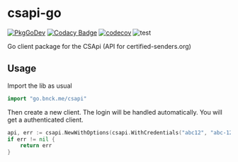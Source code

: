 # csapi-go
[![PkgGoDev](https://pkg.go.dev/badge/go.bnck.me/csapi)](https://pkg.go.dev/go.bnck.me/csapi)
[![Codacy Badge](https://app.codacy.com/project/badge/Grade/e937f5341cc046b593cf44eb1f891087)](https://www.codacy.com/gh/jpbede/csapi-go/dashboard)
[![codecov](https://codecov.io/gh/jpbede/csapi-go/branch/main/graph/badge.svg?token=JMrbj90oHv)](https://codecov.io/gh/jpbede/csapi-go)
![test](https://github.com/jpbede/csapi-go/workflows/test/badge.svg)

Go client package for the CSApi (API for certified-senders.org)

## Usage

Import the lib as usual
```go
import "go.bnck.me/csapi"
```

Then create a new client. The login will be handled automatically. You will get a authenticated client.
```go
api, err := csapi.NewWithOptions(csapi.WithCredentials("abc12", "abc-123"))
if err != nil {
    return err
}
```
